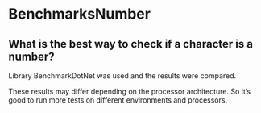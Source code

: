 # BenchmarksNumber
## What is the best way to check if a character is a number?

Library BenchmarkDotNet was used and the results were compared. 

These results may differ depending on the processor architecture. So it’s good to run more tests on different environments and processors.
